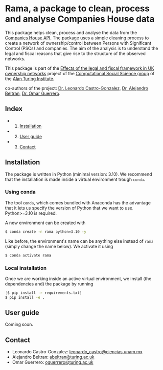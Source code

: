 # Rama, a package to clean, process and analyse Companies House data

This package helps clean, process and analyse the data from the [Companies House API](https://developer.company-information.service.gov.uk/). The package uses a simple cleaning process to create a network of ownership/control between Persons with Significant Control (PSCs) and companies. The aim of the analysis is to understand the legal and fiscal reasons that give rise to the structure of the observed networks.

This package is part of the [Effects of the legal and fiscal framework in UK ownership networks](https://turingcss.org/projects/firms_design/) project of the [Computational Social Science group](https://turingcss.org/) of the [Alan Turing Institute](https://www.turing.ac.uk/).

co-authors of the project: [Dr. Leonardo Castro-Gonzalez](https://www.turing.ac.uk/people/researchers/leonardo-castro-gonzalez), [Dr. Alejandro Beltran](https://www.turing.ac.uk/people/researchers/alejandro-beltran), [Dr. Omar Guerrero](https://www.turing.ac.uk/people/researchers/omar-guerrero).

## Index
- 1. [Installation](#installation)
- 2. [User guide](#user-guide)
- 3. [Contact](#contact)

## Installation

The package is written in Python (minimal version: 3.10). We recommend that the installation is made inside a virtual environment trough `conda`.

### Using conda

The tool `conda`, which comes bundled with Anaconda has the advantage that it lets us specify the version of Python that we want to use. Python>=3.10 is required.

A new environment can be created with

```bash
$ conda create -n rama python=3.10 -y
```

Like before, the environment's name can be anything else instead of `rama` (simply change the name below). We activate it using

```bash
$ conda activate rama
```

### Local installation

Once we are working inside an active virtual environment, we install (the dependencies and) the package by running

```bash
[$ pip install -r requirements.txt]
$ pip install -e .
```

## User guide

Coming soon.

## Contact

- Leonardo Castro-Gonzalez: leonardo_castro@ciencias.unam.mx
- Alejandro Beltran: abeltran@turing.ac.uk
- Omar Guerrero: oguerrero@turing.ac.uk
